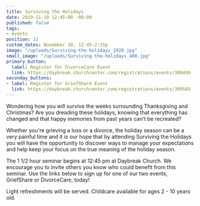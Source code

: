 ```yaml
---
title: Surviving the Holidays
date: 2019-11-10 12:45:00 -08:00
published: false
tags:
- events
position: 11
custom_dates: November 10, 12:45-2:15p
image: "/uploads/Surviving-the-holidays_1920.jpg"
small_image: "/uploads/Surviving-the-holidays_480.jpg"
primary_button:
  label: Register for DivorceCare Event
  link: https://daybreak.churchcenter.com/registrations/events/309499
seconday_buttons:
- label: Register for GriefShare Event
  link: https://daybreak.churchcenter.com/registrations/events/309503
---
```


Wondering how you will survive the weeks surrounding Thanksgiving and Christmas? Are you dreading these holidays, knowing that everything has changed and that happy memories from past years can’t be recreated?

Whether you're grieving a loss or a divorce, the holiday season can be a very painful time and it is our hope that by attending Surviving the Holidays you will have the opportunity to discover ways to manage your expectations and help keep your focus on the true meaning of the holiday season.

The 1 1/2 hour seminar begins at 12:45 pm at Daybreak Church. We encourage you to invite others you know who could benefit from this seminar. Use the links below to sign up for one of our two events, GriefShare or DivorceCare, today! 

Light refreshments will be served. Childcare available for ages 2 - 10 years old.